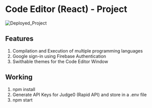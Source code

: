# Code Editor (React) - Project
![Deployed_Project](https://user-images.githubusercontent.com/69362333/209641572-ac7d1cf4-3585-4c68-820f-3aac616058e6.png)

Features
-----
1. Compilation and Execution of multiple programming languages
2. Google sign-in using Firebase Authentication
3. Swithable themes for the Code Editor Window

Working
-----
1. npm install
2. Generate API Keys for Judge0 (Rapid API) and store in a .env file
3. npm start



